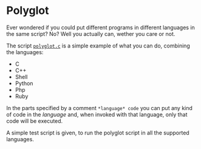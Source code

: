 # Polyglot
Ever wondered if you could put different programs in different languages in the same script? No? Well you actually can, wether you care or not.

The script [`polyglot.c`](polyglot.c) is a simple example of what you can do, combining the languages:
- C
- C++
- Shell
- Python
- Php
- Ruby

In the parts specified by a comment `*language* code` you can put any kind of code in the *language* and, when invoked with that language, only that code will be executed.

A simple test script is given, to run the polyglot script in all the supported languages.
